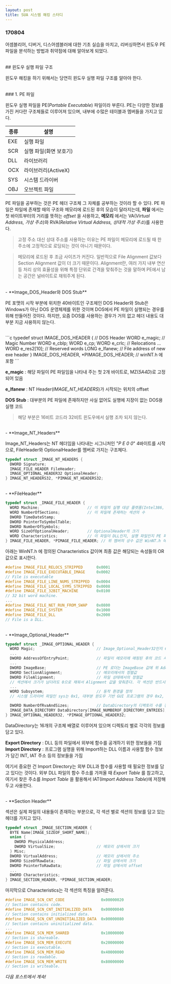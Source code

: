 ```yaml
---
layout: post
title: SUA 시스템 해킹 스터디
---
```


### 170804

어셈블리어, 디버거, 디스어셈블러에 대한 기초 실습을 마치고, 리버싱하면서 윈도우 PE 파일을 분석하는 방법과 취약점에 대해 알아보게 되었다.

<br>
## 윈도우 실행 파일 구조
<br>

윈도우 해킹을 하기 위해서는 당연히 윈도우 실행 파일 구조를 알아야 한다.

<br>
### 1. PE 파일
<br>

윈도우 실행 파일을 PE(*Portable Executable*) 파일이라 부른다. PE는 다양한 정보를 가진 커다란 구조체들로 이루어져 있으며, 내부에 수많은 테이블과 멤버들을 가지고 있다.

종류 | 설명
---- | ----
EXE | 실행 파일
SCR | 실행 파일(화면 보호기)
DLL | 라이브러리
OCX | 라이브러리(ActiveX)
SYS | 시스템 드라이버
OBJ | 오브젝트 파일

PE 파일을 공부하는 것은 PE 헤더 구조체 그 자체를 공부하는 것이라 할 수 있다. PE 파일은 파일에 존재할 때의 구조와 메모리에 로드된 후의 모습이 달라지는데, **파일** 에서는 첫 바이트부터의 거리를 뜻하는 *offset* 을 사용하고, **메모리** 에서는 VA(*Virtual Address, 가상 주소*)와 RVA(*Relative Virtual Address, 상대적 가상 주소*)를 사용한다.

> 고정 주소 대신 상대 주소를 사용하는 이유는 PE 파일이 메모리에 로드될 때 한 주소에 고정적으로 로딩되는 것이 아니기 때문이다.

> 메모리에 로드된 후 조금 사이즈가 커진다. 일반적으로 File Alignment 값보다 Section Alignment 값이 더 크기 때문이다. Alignment란, 여러 가지 내부 연산 등 처리 상의 효율성을 위해 특정 단위로 간격을 맞춰주는 것을 말하며 PE에서 남는 공간은 널바이트로 채워주게 된다.

<br>
- **Image_DOS_Header와 DOS Stub**
<br>

PE 포맷의 시작 부분에 위치한 40바이트인 구조체인 DOS Header와 Stub은 Windows가 아닌 DOS 운영체제를 위한 것이며 DOS에서 PE 파일이 실행되는 경우를 위해 만들어진 것이다. 하지만, 요즘 DOS를 사용하는 경우가 거의 없고 헤더 내용도 대부분 지금 사용하지 않는다.

<br>
```c
typedef struct IMAGE_DOS_HEADER {  // DOS Header
  WORD e_magic;                   // Magic Number
  WORD e_cblp;
  WORD e_cp;
  WORD e_crlc;                    // Relocations
  ...
  WORD e_res2[10];                // Reserved words
  LONG e_lfanew;                  // File address of new exe header
} IMAGE_DOS_HEADER, *PIMAGE_DOS_HEADER; // winNT.h 에 포함
```
<br>

**e_magic** : 해당 파일이 PE 파일임을 나타내 주는 첫 2개 바이트로, MZ(*5A4D*)로 고정되어 있음

**e_lfanew** : NT Header(*IMAGE_NT_HEADERS*)가 시작되는 위치의 offset

**DOS Stub** : 대부분의 PE 파일에 존재하지만 사실 없어도 실행에 지장이 없는 DOS용 실행 코드
> 해당 부분은 16비트 코드라 32비트 윈도우에서 실행 조차 되지 않는다.

<br>
- **Image_NT_Headers**
<br>

Image_NT_Headers는 NT 헤더임을 나타내는 시그니처인 "*P E 0 0*" 4바이트를 시작으로, FileHeader와 OptionalHeader를 멤버로 가지는 구조체다.

```c
typedef struct _IMAGE_NT_HEADERS {
  DWORD Signature;
  IMAGE_FILE_HEADER FileHeader;
  IMAGE_OPTIONAL_HEADER32 OptionalHeader;
} IMAGE_NT_HEADERS32, *PIMAGE_NT_HEADERS32;
```

<br>
  - **FileHeader**
<br>

```c
typedef struct _IMAGE_FILE_HEADER {
  WORD Machine;                     // 이 파일의 실행 대상 플랫폼(Intel386, Intel64, ARM 등)
  WORD NumberOfSections;            // 이 파일에 존재하는 섹션의 수
  DWORD TimeDateStamp;
  DWORD PointerToSymbolTable;
  DWORD NumberOfSymbols;
  WORD SizeOfOptionalHeader;        // OptionalHeader의 크기
  WORD Characteristics;             // 이 파일이 DLL인지, 실행 파일인지 PE 파일의 특성을 알려줌
} IMAGE_FILE_HEADER, *PIMAGE_FILE_HEADER; // 위 멤버의 상수 값은 WinNT.h 에 정의되어 있음
```

아래는 WinNT.h 에 정의된 Characteristics 값이며 최종 값은 해당되는 속성들의 OR 값으로 표시한다.

```c
#define IMAGE_FILE_RELOCS_STRIPPED      0x0001
#define IMAGE_FILE_EXECUTABLE_IMAGE     0x0002
// File is executable
#define IMAGE_FILE_LINE_NUMS_STRIPPED   0x0004
#define IMAGE_FILE_LOCAL_SYMS_STRIPPED  0x0008
#define IMAGE_FILE_32BIT_MACHINE        0x0100
// 32 bit word machine.
...
#define IMAGE_FILE_NET_RUN_FROM_SWAP    0x0800
#define IMAGE_FILE_SYSTEM               0x1000
#define IMAGE_FILE_DLL                  0x2000
// File is a DLL.
```

<br>
  - **Image_Optional_Header**
<br>

```c
typedef struct _IMAGE_OPTIONAL_HEADER {
  WORD Magic;                           // Image_Optional_Header32인지 64인지를 구분
  ...
  DWORD AddressOfEntryPoint;            // 파일이 메모리에 매핑된 후의 코드 시작 주소를 나타냄
  ...
  DWORD ImageBase;                      // PE 로더는 ImageBase 값에 위 AddressOfEntryPoint 값을 더해서 코드 시작 지점을 설정함
  DWORD SectionAlignment;               // 메모리에서의 정렬값
  DWORD FileAlignment;                  // 파일 상태에서의 정렬값
  // 섹션에서 크기가 남더라도 0으로 채워서 Alignment 값을 맞춰준다. 각 섹션은 반드시 Alignment의 배수여야만 함.
  ...
  WORD Subsystem;                       // 동작 환경을 정의
  // 시스템 드라이버 파일인 sys는 0x1, 대부분 윈도우 기반 GUI 프로그램의 경우 0x2, CLI 프로그램의 경우 0x3의 값을 가짐

  DWORD NumberOfRvaAndSizes;            // DataDirectory의 디렉토리 수를 정해줄 수 있음(일반적으로 16개의 디렉토리를 가짐)
  IMAGE_DATA_DIRECTORY DataDirectory[IMAGE_NUMBEROF_DIRECTORY_ENTRIES];
} IMAGE_OPTIONAL_HEADER32, *PIMAGE_OPTIONAL_HEADER32;
```

DataDirectory는 16개의 구조체 배열로 이루어져 있으며 디렉토리 별로 각각의 정보를 담고 있다.

**Export Directory** : DLL 등의 파일에서 외부에 함수를 공개하기 위한 정보들을 가짐<br>
**Import Directory** : 프로그램 실행을 위해 Import하는 DLL 이름과 사용할 함수 정보가 담긴 INT, IAT 주소 등의 정보들을 가짐

여기서 중요한 건 Import Directory는 외부 DLL과 함수를 사용할 때 필요한 정보를 담고 있다는 것이다. 외부 DLL 파일의 함수 주소를 가져올 때 *Export Table* 를 참고하고,
여기서 찾은 주소를 *Import Table* 을 활용해서 IAT(*Import Address Table*)에 저장해두고 사용한다.

<br>
- **Section Header**
<br>

섹션은 실제 파일의 내용들이 존재하는 부분으로, 각 섹션 별로 섹션의 정보를 담고 있는 헤더를 가지고 있다.

```c
typedef struct _IMAGE_SECTION_HEADER {
  BYTE Name[IMAGE_SIZEOF_SHORT_NAME];
  union {
    DWORD PhysicalAddress;
    DWORD VirtualSize;                  // 메모리 상에서의 크기
  } Misc;
  DWORD VirtualAddress;                 // 메모리 상에서의 주소
  DWORD SizeOfRawData;                  // 파일 상에서의 크기
  DWORD PointerToRawData;               // 파일 상에서의 offset
  ...
  DWORD Characteristics;
} IMAGE_SECTION_HEADER, *PIMAGE_SECTION_HEADER;
```

마지막으로 Characteristics는 각 섹션의 특징을 알려준다.

```c
#define IMAGE_SCN_CNT_CODE                0x00000020
// Section contains code.
#define IMAGE_SCN_CNT_INITIALIZED_DATA    0x00000040
// Section contains initialized data.
#define IMAGE_SCN_CNT_UNINITIALIZED_DATA  0x00000080
// Section contains uninitialized data.
...
#define IMAGE_SCN_MEM_SHARED              0x10000000
// Section is shareable.
#define IMAGE_SCN_MEM_EXECUTE             0x20000000
// Section is executable.
#define IMAGE_SCN_MEM_READ                0x40000000
// Section is readable.
#define IMAGE_SCN_MEM_WRITE               0x80000000
// Section is writeable.
```

*다음 포스트에서 계속!*

